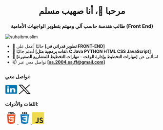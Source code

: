 <h1 align="center">مرحبا 👋، أنا صهيب مسلم</h1>
<h3 align="center">طالب هندسة حاسب آلي ومهتم بتطوير الواجهات الأمامية (Front End)</h3>

<p align="left"> <img src="https://komarev.com/ghpvc/?username=suhaibmuslim&label=عدد%20الزيارات&color=0e75b6&style=flat" alt="suhaibmuslim" /> </p>

- 🔭 حاليًا أعمل على **[تطوير قدراتي في FRONT-END]**
- 🌱 أتعلم حاليًا **[لغات برمجية مثل: C Java PYTHON HTML CSS JavaScript]**
- 💬 اسألني عن **[مهارات التخطيط وإدارة الوقت - مهارات التخطيط للمشاريع الصغيرة]**
- 📫 تواصل معي عبر **[ss.2004.ss.ff@gmail.com]**


<h3 align="left">تواصل معي:</h3>
<p align="left">
<a href="https://linkedin.com/in/your-linkedin" target="blank"><img align="center" src="https://raw.githubusercontent.com/devicons/devicon/master/icons/linkedin/linkedin-original.svg" alt="LinkedIn" height="30" width="40" /></a>
<a href="https://twitter.com/your-twitter" target="blank"><img align="center" src="https://raw.githubusercontent.com/devicons/devicon/master/icons/twitter/twitter-original.svg" alt="Twitter" height="30" width="40" /></a>
</p>

<h3 align="left">اللغات والأدوات:</h3>
<p align="left">
  <a href="https://www.w3.org/html/" target="_blank"> <img src="https://raw.githubusercontent.com/devicons/devicon/master/icons/html5/html5-original-wordmark.svg" alt="HTML5" width="40" height="40"/> </a>
  <a href="https://www.w3.org/Style/CSS/" target="_blank"> <img src="https://raw.githubusercontent.com/devicons/devicon/master/icons/css3/css3-original-wordmark.svg" alt="CSS3" width="40" height="40"/> </a>
  <a href="https://developer.mozilla.org/en-US/docs/Web/JavaScript" target="_blank"> <img src="https://raw.githubusercontent.com/devicons/devicon/master/icons/javascript/javascript-original.svg" alt="JavaScript" width="40" height="40"/> </a>
  <!-- أضف المزيد من الأيقونات حسب الأدوات واللغات التي تستخدمها -->
</p>

<!-- يمكنك إضافة أقسام أخرى مثل GitHub Stats إذا أردت -->
